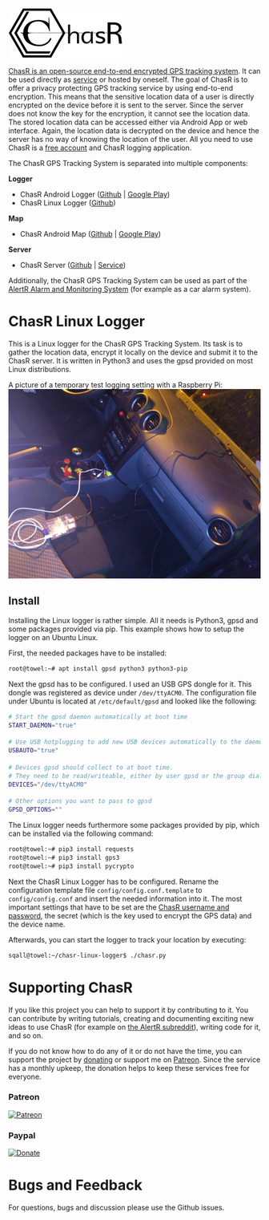 ![ChasR Logo](img/chasr_logo_black.png)

[ChasR is an open-source end-to-end encrypted GPS tracking system](https://alertr.de/chasr). It can be used directly as [service](https://alertr.de/chasr) or hosted by oneself. The goal of ChasR is to offer a privacy protecting GPS tracking service by using end-to-end encryption. This means that the sensitive location data of a user is directly encrypted on the device before it is sent to the server. Since the server does not know the key for the encryption, it cannot see the location data. The stored location data can be accessed either via Android App or web interface. Again, the location data is decrypted on the device and hence the server has no way of knowing the location of the user. All you need to use ChasR is a [free account](https://alertr.de/register) and ChasR logging application.

The ChasR GPS Tracking System is separated into multiple components:

**Logger**

* ChasR Android Logger ([Github](https://github.com/sqall01/chasr-android-logger) | [Google Play](https://play.google.com/store/apps/details?id=de.alertr.chasr))
* ChasR Linux Logger ([Github](https://github.com/sqall01/chasr-linux-logger))

**Map**

* ChasR Android Map ([Github](https://github.com/sqall01/chasr-android-map) | [Google Play](https://play.google.com/store/apps/details?id=de.alertr.chasrmap))

**Server**

* ChasR Server ([Github](https://github.com/sqall01/chasr-server) | [Service](https://alertr.de/chasr))

Additionally, the ChasR GPS Tracking System can be used as part of the [AlertR Alarm and Monitoring System](https://alertr.de) (for example as a car alarm system).


# ChasR Linux Logger

This is a Linux logger for the ChasR GPS Tracking System. Its task is to gather the location data, encrypt it locally on the device and submit it to the ChasR server. It is written in Python3 and uses the gpsd provided on most Linux distributions.

A picture of a temporary test logging setting with a Raspberry Pi:
![Raspberry Pi Setting](img/pi_setting.jpg)

## Install

Installing the Linux logger is rather simple. All it needs is Python3, gpsd and some packages provided via pip. This example shows how to setup the logger on an Ubuntu Linux.

First, the needed packages have to be installed:

```bash
root@towel:~# apt install gpsd python3 python3-pip
```

Next the gpsd has to be configured. I used an USB GPS dongle for it. This dongle was registered as device under `/dev/ttyACM0`. The configuration file under Ubuntu is located at `/etc/default/gpsd` and looked like the following:

```bash
# Start the gpsd daemon automatically at boot time
START_DAEMON="true"

# Use USB hotplugging to add new USB devices automatically to the daemon
USBAUTO="true"

# Devices gpsd should collect to at boot time.
# They need to be read/writeable, either by user gpsd or the group dialout.
DEVICES="/dev/ttyACM0"

# Other options you want to pass to gpsd
GPSD_OPTIONS=""
```

The Linux logger needs furthermore some packages provided by pip, which can be installed via the following command:

```bash
root@towel:~# pip3 install requests
root@towel:~# pip3 install gps3
root@towel:~# pip3 install pycrypto
```

Next the ChasR Linux Logger has to be configured. Rename the configuration template file `config/config.conf.template` to `config/config.conf` and insert the needed information into it. The most important settings that have to be set are the [ChasR username and password](https://alertr.de/register), the secret (which is the key used to encrypt the GPS data) and the device name.

Afterwards, you can start the logger to track your location by executing:

```bash
sqall@towel:~/chasr-linux-logger$ ./chasr.py 
```


# Supporting ChasR
<a name="supporting_chasr"/>

If you like this project you can help to support it by contributing to it. You can contribute by writing tutorials, creating and documenting exciting new ideas to use ChasR (for example on [the AlertR subreddit](https://www.reddit.com/r/AlertR/)), writing code for it, and so on.

If you do not know how to do any of it or do not have the time, you can support the project by [donating](https://alertr.de/donations.php) or support me on [Patreon](https://www.patreon.com/sqall). Since the service has a monthly upkeep, the donation helps to keep these services free for everyone.

### Patreon
[![Patreon](https://c5.patreon.com/external/logo/become_a_patron_button.png)](https://www.patreon.com/sqall)

### Paypal
[![Donate](https://www.paypalobjects.com/en_US/DE/i/btn/btn_donateCC_LG.gif)](https://www.paypal.com/cgi-bin/webscr?cmd=_s-xclick&hosted_button_id=TVHGG76JVCSGC)


# Bugs and Feedback
<a name="bugs_and_feedback"/>

For questions, bugs and discussion please use the Github issues.